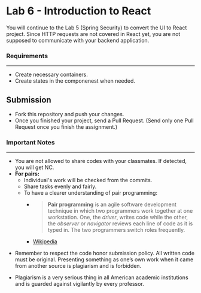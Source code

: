 
# Lab 6 - Introduction to React

You will continue to the Lab 5 (Spring Security) to convert the UI to React project. Since HTTP requests are not covered in React yet, you  are not supposed to communicate with your backend application.

###  Requirements
--- 
* Create necessary containers.
* Create states in the componenest when needed.


## Submission

* Fork this repository and push your changes.
* Once you finished your project, send a Pull Request. (Send only one Pull Request once you finish the assignment.)

### Important Notes
---

 * You are not allowed to share codes with your classmates. If detected, you will get NC.
 * **For pairs:**
	 * Individual's work will be checked from the commits.
	 *  Share tasks evenly and fairly.
	 *  To have a clearer understanding of pair programming:
		 *  > **Pair programming** is an agile software development technique in which two programmers work together at one workstation. One, the _driver_, writes code while the other, the _observer_ or _navigator_ reviews each line of code as it is typed in. The two programmers switch roles frequently. 
		 * [Wikipedia](https://en.wikipedia.org/wiki/Pair_programming#:~:text=Pair%20programming%20is%20an%20agile,two%20programmers%20switch%20roles%20frequently.)

-   Remember to respect the code honor submission policy. All written code must be original. Presenting something as one’s own work when it came from another source is plagiarism and is forbidden.
    
-   Plagiarism is a very serious thing in all American academic institutions and is guarded against vigilantly by every professor.

